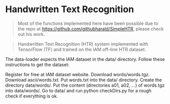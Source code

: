 # Handwritten Text Recognition

> Most of the functions implemented here have been possible due to the repo at https://github.com/githubharald/SimpleHTR, please check out his work.

> Handwritten Text Recognition (HTR) system implemented with TensorFlow (TF) and trained on the IAM off-line HTR dataset.

The data-loader expects the IAM dataset in the data/ directory. Follow these instructions to get the dataset:

Register for free at IAM dataset website.
Download words/words.tgz.
Download ascii/words.txt.
Put words.txt into the data/ directory.
Create the directory data/words/.
Put the content (directories a01, a02, ...) of words.tgz into data/words/.
Go to data/ and run python checkDirs.py for a rough check if everything is ok.